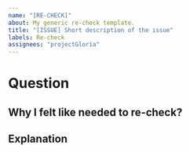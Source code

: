 ```yaml
---
name: "[RE-CHECK]"
about: My generic re-check template.
title: "[ISSUE] Short description of the issue"
labels: Re-check
assignees: "projectGloria"
---
```


# Question

## Why I felt like needed to re-check?

## Explanation

```jsx

```
